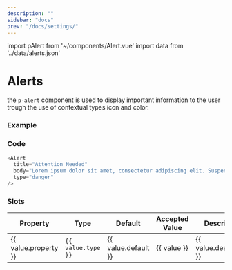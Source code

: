```yaml
---
description: ""
sidebar: "docs"
prev: "/docs/settings/"
---
```


import pAlert from '~/components/Alert.vue'
import data from '../data/alerts.json'

# Alerts

the `p-alert` component is used to display important information to the user trough the use of contextual types icon and color.

### Example

<p-alert title="Attention Needed" body="Lorem ipsum dolor sit amet, consectetur adipiscing elit. Suspendisse vulputate dolor eget enim congue, sit amet tristique leo efficitur." type="danger" />

### Code

```js
<Alert
  title="Attention Needed"
  body="Lorem ipsum dolor sit amet, consectetur adipiscing elit. Suspendisse vulputate dolor eget enim congue, sit amet tristique leo efficitur."
  type="danger"
/>
```

### Slots

<div class="overflow-x-auto">
    <div class="table min-w-full shadow-sm overflow-hidden sm:rounded border border-ui-border">
        <table>
            <thead>
                <th class="text-left">Property</th>
                <th class="text-center">Type</th>
                <th class="text-center">Default</th>
                <th class="text-center">Accepted Value</th>
                <th class="text-center">Description</th>
            </thead>
            <tbody>
                <tr v-for="(value,index) in data.props" :key="index">
                    <td class="text-left">{{ value.property }}</td>
                    <td class="text-center">
                        <code>{{ value.type }}</code>
                    </td>
                    <td class="text-center">{{ value.default }}</td>
                    <td class="flex flex-wrap text-center">
                        <div 
                        v-for="(value,index) in value.accepted_value" :key="index"
                        class="mr-1 my-1 px-1 shadow-sm border rounded"
                        >
                            <span class="text-gray-600 text-xs">{{ value }}</span>
                        </div>
                    </td>
                    <td class="text-center">{{ value.description }}</td>
                </tr>
            </tbody>
        </table>
    </div>
</div>

